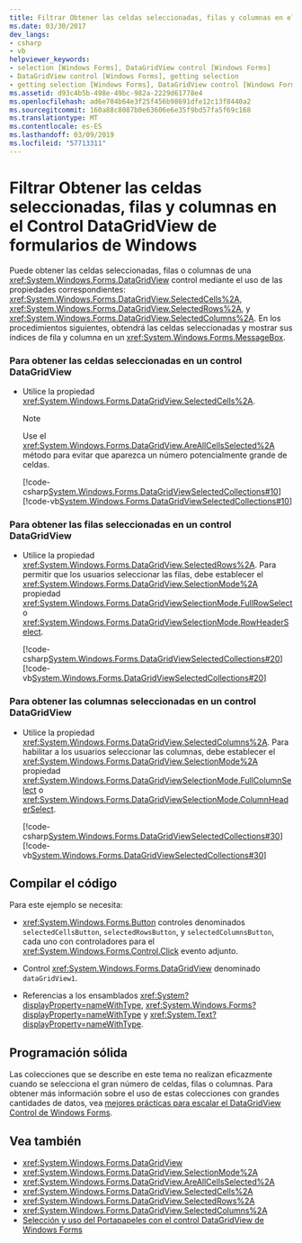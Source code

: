 ```yaml
---
title: Filtrar Obtener las celdas seleccionadas, filas y columnas en el Control DataGridView de formularios de Windows
ms.date: 03/30/2017
dev_langs:
- csharp
- vb
helpviewer_keywords:
- selection [Windows Forms], DataGridView control [Windows Forms]
- DataGridView control [Windows Forms], getting selection
- getting selection [Windows Forms], DataGridView control [Windows Forms]
ms.assetid: d93c4b5b-498e-49bc-982a-2229d61778e4
ms.openlocfilehash: ad6e704b64e3f25f456b98691dfe12c13f8440a2
ms.sourcegitcommit: 160a88c8087b0e63606e6e35f9bd57fa5f69c168
ms.translationtype: MT
ms.contentlocale: es-ES
ms.lasthandoff: 03/09/2019
ms.locfileid: "57713311"
---
```

# <a name="how-to-get-the-selected-cells-rows-and-columns-in-the-windows-forms-datagridview-control"></a>Filtrar Obtener las celdas seleccionadas, filas y columnas en el Control DataGridView de formularios de Windows
Puede obtener las celdas seleccionadas, filas o columnas de una <xref:System.Windows.Forms.DataGridView> control mediante el uso de las propiedades correspondientes: <xref:System.Windows.Forms.DataGridView.SelectedCells%2A>, <xref:System.Windows.Forms.DataGridView.SelectedRows%2A>, y <xref:System.Windows.Forms.DataGridView.SelectedColumns%2A>. En los procedimientos siguientes, obtendrá las celdas seleccionadas y mostrar sus índices de fila y columna en un <xref:System.Windows.Forms.MessageBox>.  
  
### <a name="to-get-the-selected-cells-in-a-datagridview-control"></a>Para obtener las celdas seleccionadas en un control DataGridView  
  
-   Utilice la propiedad <xref:System.Windows.Forms.DataGridView.SelectedCells%2A>.  
  
    > [!NOTE]
    >  Use el <xref:System.Windows.Forms.DataGridView.AreAllCellsSelected%2A> método para evitar que aparezca un número potencialmente grande de celdas.  
  
     [!code-csharp[System.Windows.Forms.DataGridViewSelectedCollections#10](~/samples/snippets/csharp/VS_Snippets_Winforms/System.Windows.Forms.DataGridViewSelectedCollections/CS/DataGridViewSelectedCollections.cs#10)]
     [!code-vb[System.Windows.Forms.DataGridViewSelectedCollections#10](~/samples/snippets/visualbasic/VS_Snippets_Winforms/System.Windows.Forms.DataGridViewSelectedCollections/VB/DataGridViewSelectedCollections.vb#10)]  
  
### <a name="to-get-the-selected-rows-in-a-datagridview-control"></a>Para obtener las filas seleccionadas en un control DataGridView  
  
-   Utilice la propiedad <xref:System.Windows.Forms.DataGridView.SelectedRows%2A>. Para permitir que los usuarios seleccionar las filas, debe establecer el <xref:System.Windows.Forms.DataGridView.SelectionMode%2A> propiedad <xref:System.Windows.Forms.DataGridViewSelectionMode.FullRowSelect> o <xref:System.Windows.Forms.DataGridViewSelectionMode.RowHeaderSelect>.  
  
     [!code-csharp[System.Windows.Forms.DataGridViewSelectedCollections#20](~/samples/snippets/csharp/VS_Snippets_Winforms/System.Windows.Forms.DataGridViewSelectedCollections/CS/DataGridViewSelectedCollections.cs#20)]
     [!code-vb[System.Windows.Forms.DataGridViewSelectedCollections#20](~/samples/snippets/visualbasic/VS_Snippets_Winforms/System.Windows.Forms.DataGridViewSelectedCollections/VB/DataGridViewSelectedCollections.vb#20)]  
  
### <a name="to-get-the-selected-columns-in-a-datagridview-control"></a>Para obtener las columnas seleccionadas en un control DataGridView  
  
-   Utilice la propiedad <xref:System.Windows.Forms.DataGridView.SelectedColumns%2A>. Para habilitar a los usuarios seleccionar las columnas, debe establecer el <xref:System.Windows.Forms.DataGridView.SelectionMode%2A> propiedad <xref:System.Windows.Forms.DataGridViewSelectionMode.FullColumnSelect> o <xref:System.Windows.Forms.DataGridViewSelectionMode.ColumnHeaderSelect>.  
  
     [!code-csharp[System.Windows.Forms.DataGridViewSelectedCollections#30](~/samples/snippets/csharp/VS_Snippets_Winforms/System.Windows.Forms.DataGridViewSelectedCollections/CS/DataGridViewSelectedCollections.cs#30)]
     [!code-vb[System.Windows.Forms.DataGridViewSelectedCollections#30](~/samples/snippets/visualbasic/VS_Snippets_Winforms/System.Windows.Forms.DataGridViewSelectedCollections/VB/DataGridViewSelectedCollections.vb#30)]  
  
## <a name="compiling-the-code"></a>Compilar el código  
 Para este ejemplo se necesita:  
  
-   <xref:System.Windows.Forms.Button> controles denominados `selectedCellsButton`, `selectedRowsButton`, y `selectedColumnsButton`, cada uno con controladores para el <xref:System.Windows.Forms.Control.Click> evento adjunto.  
  
-   Control <xref:System.Windows.Forms.DataGridView> denominado `dataGridView1`.  
  
-   Referencias a los ensamblados <xref:System?displayProperty=nameWithType>, <xref:System.Windows.Forms?displayProperty=nameWithType> y <xref:System.Text?displayProperty=nameWithType>.  
  
## <a name="robust-programming"></a>Programación sólida  
 Las colecciones que se describe en este tema no realizan eficazmente cuando se selecciona el gran número de celdas, filas o columnas. Para obtener más información sobre el uso de estas colecciones con grandes cantidades de datos, vea [mejores prácticas para escalar el DataGridView Control de Windows Forms](best-practices-for-scaling-the-windows-forms-datagridview-control.md).  
  
## <a name="see-also"></a>Vea también
- <xref:System.Windows.Forms.DataGridView>
- <xref:System.Windows.Forms.DataGridView.SelectionMode%2A>
- <xref:System.Windows.Forms.DataGridView.AreAllCellsSelected%2A>
- <xref:System.Windows.Forms.DataGridView.SelectedCells%2A>
- <xref:System.Windows.Forms.DataGridView.SelectedRows%2A>
- <xref:System.Windows.Forms.DataGridView.SelectedColumns%2A>
- [Selección y uso del Portapapeles con el control DataGridView de Windows Forms](selection-and-clipboard-use-with-the-windows-forms-datagridview-control.md)

